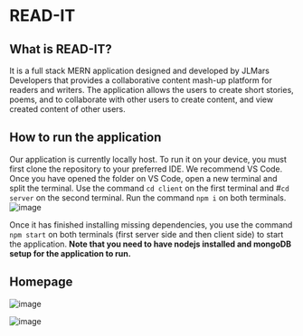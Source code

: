 # READ-IT

## What is READ-IT?

It is a full stack MERN application designed and developed by JLMars Developers that 
provides a collaborative content mash-up platform for readers and writers. 
The application allows the users to create short stories, poems, 
and to collaborate with other users to create content, and 
view created content of other users. 


## How to run the application

Our application is currently locally host. To run it on your device, you must first clone the repository
to your preferred IDE. We recommend VS Code.
Once you have opened the folder on VS Code, open a new terminal and split the terminal.
Use the command `cd client` on the first terminal and #`cd server` on the second terminal. Run the 
command `npm i` on both terminals.
![image](https://user-images.githubusercontent.com/71752413/161598208-f2da3cad-2e96-40ec-b867-af7193e9e191.png)

Once it has finished installing missing dependencies, you use the command `npm start` on both 
terminals (first server side and then client side) to start the application.
**Note that you need to have nodejs installed and mongoDB setup for the application to run.**

## Homepage

![image](https://user-images.githubusercontent.com/71752413/161602654-9aa9642d-f601-428b-a5fc-67558531f6ce.png)

![image](https://user-images.githubusercontent.com/71752413/161602744-40a18834-48ec-4b5c-b6ba-50d7b79c988b.png)


